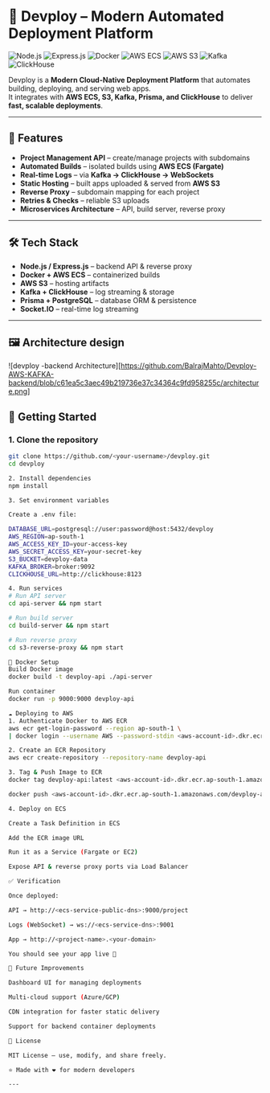 # 🚀 Devploy – Modern Automated Deployment Platform

![Node.js](https://img.shields.io/badge/Node.js-339933?style=for-the-badge&logo=nodedotjs&logoColor=white)
![Express.js](https://img.shields.io/badge/Express.js-000000?style=for-the-badge&logo=express&logoColor=white)
![Docker](https://img.shields.io/badge/Docker-2496ED?style=for-the-badge&logo=docker&logoColor=white)
![AWS ECS](https://img.shields.io/badge/AWS%20ECS-FF9900?style=for-the-badge&logo=amazonaws&logoColor=white)
![AWS S3](https://img.shields.io/badge/AWS%20S3-569A31?style=for-the-badge&logo=amazonaws&logoColor=white)
![Kafka](https://img.shields.io/badge/Kafka-231F20?style=for-the-badge&logo=apachekafka&logoColor=white)
![ClickHouse](https://img.shields.io/badge/ClickHouse-FCCC00?style=for-the-badge&logo=clickhouse&logoColor=black)

Devploy is a **Modern Cloud-Native Deployment Platform** that automates building, deploying, and serving web apps.  
It integrates with **AWS ECS, S3, Kafka, Prisma, and ClickHouse** to deliver **fast, scalable deployments**.

---

## 📌 Features
- **Project Management API** – create/manage projects with subdomains  
- **Automated Builds** – isolated builds using **AWS ECS (Fargate)**  
- **Real-time Logs** – via **Kafka → ClickHouse → WebSockets**  
- **Static Hosting** – built apps uploaded & served from **AWS S3**  
- **Reverse Proxy** – subdomain mapping for each project  
- **Retries & Checks** – reliable S3 uploads  
- **Microservices Architecture** – API, build server, reverse proxy  

---

## 🛠️ Tech Stack
- **Node.js / Express.js** – backend API & reverse proxy  
- **Docker + AWS ECS** – containerized builds  
- **AWS S3** – hosting artifacts  
- **Kafka + ClickHouse** – log streaming & storage  
- **Prisma + PostgreSQL** – database ORM & persistence  
- **Socket.IO** – real-time log streaming  

---
##  🖼️ Architecture design
![devploy -backend Architecture][https://github.com/BalrajMahto/Devploy-AWS-KAFKA-backend/blob/c61ea5c3aec49b219736e37c34364c9fd958255c/architecture.png]
## 🚀 Getting Started

### 1. Clone the repository
```bash
git clone https://github.com/<your-username>/devploy.git
cd devploy

2. Install dependencies
npm install

3. Set environment variables

Create a .env file:

DATABASE_URL=postgresql://user:password@host:5432/devploy
AWS_REGION=ap-south-1
AWS_ACCESS_KEY_ID=your-access-key
AWS_SECRET_ACCESS_KEY=your-secret-key
S3_BUCKET=devploy-data
KAFKA_BROKER=broker:9092
CLICKHOUSE_URL=http://clickhouse:8123

4. Run services
# Run API server
cd api-server && npm start

# Run build server
cd build-server && npm start

# Run reverse proxy
cd s3-reverse-proxy && npm start

🐳 Docker Setup
Build Docker image
docker build -t devploy-api ./api-server

Run container
docker run -p 9000:9000 devploy-api

☁️ Deploying to AWS
1. Authenticate Docker to AWS ECR
aws ecr get-login-password --region ap-south-1 \
| docker login --username AWS --password-stdin <aws-account-id>.dkr.ecr.ap-south-1.amazonaws.com

2. Create an ECR Repository
aws ecr create-repository --repository-name devploy-api

3. Tag & Push Image to ECR
docker tag devploy-api:latest <aws-account-id>.dkr.ecr.ap-south-1.amazonaws.com/devploy-api:latest

docker push <aws-account-id>.dkr.ecr.ap-south-1.amazonaws.com/devploy-api:latest

4. Deploy on ECS

Create a Task Definition in ECS

Add the ECR image URL

Run it as a Service (Fargate or EC2)

Expose API & reverse proxy ports via Load Balancer

✅ Verification

Once deployed:

API → http://<ecs-service-public-dns>:9000/project

Logs (WebSocket) → ws://<ecs-service-dns>:9001

App → http://<project-name>.<your-domain>

You should see your app live 🚀

🔮 Future Improvements

Dashboard UI for managing deployments

Multi-cloud support (Azure/GCP)

CDN integration for faster static delivery

Support for backend container deployments

📜 License

MIT License – use, modify, and share freely.

⭐️ Made with ❤️ for modern developers

---
